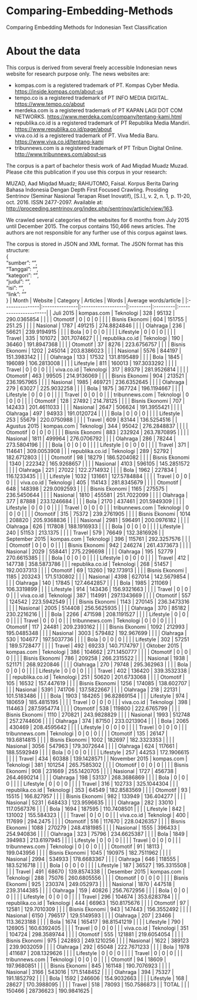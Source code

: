 # Comparing-Embedding-Methods
Comparing Embedding Methods for Indonesian Text Classification
# About the data
This corpus is derived from several freely accessible Indonesian news website for research purpose only. The news websites are: 

- kompas.com is a registered trademark of  PT. Kompas Cyber Media. https://inside.kompas.com/about-us
- tempo.co is a registered trademark of  PT INFO MEDIA DIGITAL. https://www.tempo.co/about
- merdeka.com is a registered trademark of  PT KAPAN LAGI DOT COM NETWORKS. https://www.merdeka.com/company/tentang-kami.html
- republika.co.id is a registered trademark of  PT Republika Media Mandiri. https://www.republika.co.id/page/about
- viva.co.id is a registered trademark of  PT. Viva Media Baru. https://www.viva.co.id/tentang-kami
- tribunnews.com is a registered trademark of PT Tribun Digital Online. http://www.tribunnews.com/about-us      

The corpus is a part of bachelor thesis work of Aad Miqdad Muadz Muzad. Please cite this publication if you use this corpus in your research:

MUZAD, Aad Miqdad Muadz; RAHUTOMO, Faisal. Korpus Berita Daring Bahasa Indonesia Dengan Depth First Focused Crawling. Prosiding Sentrinov (Seminar Nasional Terapan Riset Inovatif), [S.l.], v. 2, n. 1, p. 11-20, oct. 2016. ISSN 2477-2097. Available at: <http://proceeding.sentrinov.org/index.php/sentrinov/article/view/163>.

We crawled several categories of the websites for 6 months from July 2015 until December 2015. The corpus contains 150,466 news articles. The authors are not responsible for any further use of this corpus against laws.

The corpus is stored in JSON and XML format. The JSON format has this structure: \
{ \
“sumber”: “”, \
“Tanggal”: “”, \
“kategori”: “”, \
“judul”: “”, \
“isi”: “”, \
“link”: “” \
} 
| Month          | Website        | Category           | Articles | Words    | Average words/article |
|:---------------|:---------------|:-------------------|:---------|:---------|:----------------------|
| Juli 2015      | kompas.com     | Teknologi          | 328      | 95132    | 290.0365854           |
|                |                | Otomotif           | 0        | 0        | 0                     |
|                |                | Bisnis Ekonomi     | 604      | 151755   | 251.25                |
|                |                | Nasional           | 1787     | 491215   | 274.8824846           |
|                |                | Olahraga           | 236      | 56621    | 239.9194915           |
|                |                | Bola               | 0        | 0        | 0                     |
|                |                | Lifestyle          | 0        | 0        | 0                     |
|                |                | Travel             | 335      | 101072   | 301.7074627           |
|                | republika.co.id | Teknologi          | 190      | 36460    | 191.8947368           |
|                |                | Otomotif           | 37       | 8276     | 223.6756757           |
|                |                | Bisnis Ekonomi     | 1202     | 245014   | 203.8386023           |
|                |                | Nasional           | 5576     | 844197   | 151.3983142           |
|                |                | Olahraga           | 133      | 17532    | 131.8195489           |
|                |                | Bola               | 1845     | 196089   | 106.2813008           |
|                |                | Lifestyle          | 811      | 160013   | 197.3033292           |
|                |                | Travel             | 0        | 0        | 0                     |
|                | viva.co.id     | Teknologi          | 317      | 89379    | 281.9526814           |
|                |                | Otomotif           | 463      | 99505    | 214.9136069           |
|                |                | Bisnis Ekonomi     | 904      | 213521   | 236.1957965           |
|                |                | Nasional           | 1985     | 469721   | 236.6352645           |
|                |                | Olahraga           | 279      | 63027    | 225.9032258           |
|                |                | Bola               | 1875     | 367724   | 196.1194667           |
|                |                | Lifestyle          | 0        | 0        | 0                     |
|                |                | Travel             | 0        | 0        | 0                     |
|                | tribunnews.com | Teknologi          | 0        | 0        | 0                     |
|                |                | Otomotif           | 128      | 27492    | 214.78125             |
|                |                | Bisnis Ekonomi     | 707      | 142433   | 201.4611033           |
|                |                | Nasional           | 2647     | 506624   | 191.3955421           |
|                |                | Olahraga           | 497      | 94933    | 191.0120724           |
|                |                | Bola               | 0        | 0        | 0                     |
|                |                | Lifestyle          | 253      | 55679    | 220.0750988           |
|                |                | Travel             | 609      | 83144    | 136.5254516           |
| Agustus 2015   | kompas.com     | Teknologi          | 344      | 95042    | 276.2848837           |
|                |                | Otomotif           | 0        | 0        | 0                     |
|                |                | Bisnis Ekonomi     | 883      | 232924   | 263.7870895           |
|                |                | Nasional           | 1811     | 499964   | 276.0706792           |
|                |                | Olahraga           | 286      | 78244    | 273.5804196           |
|                |                | Bola               | 0        | 0        | 0                     |
|                |                | Lifestyle          | 0        | 0        | 0                     |
|                |                | Travel             | 371      | 114641   | 309.0053908           |
|                | republika.co.id | Teknologi          | 289      | 52792    | 182.6712803           |
|                |                | Otomotif           | 98       | 18279    | 186.5204082           |
|                |                | Bisnis Ekonomi     | 1340     | 222342   | 165.9268657           |
|                |                | Nasional           | 4103     | 596105   | 145.2851572           |
|                |                | Olahraga           | 221      | 27022    | 122.2714932           |
|                |                | Bola               | 1962     | 227834   | 116.1233435           |
|                |                | Lifestyle          | 1032     | 131661   | 127.5784884           |
|                |                | Travel             | 0        | 0        | 0                     |
|                | viva.co.id     | Teknologi          | 405      | 114143   | 281.8345679           |
|                |                | Otomotif           | 648      | 148398   | 229.0092593           |
|                |                | Bisnis Ekonomi     | 1165     | 275575   | 236.5450644           |
|                |                | Nasional           | 1810     | 455581   | 251.7022099           |
|                |                | Olahraga           | 377      | 87888    | 233.1246684           |
|                |                | Bola               | 2170     | 437461   | 201.5949309           |
|                |                | Lifestyle          | 0        | 0        | 0                     |
|                |                | Travel             | 0        | 0        | 0                     |
|                | tribunnews.com | Teknologi          | 0        | 0        | 0                     |
|                |                | Otomotif           | 315      | 75372    | 239.2761905           |
|                |                | Bisnis Ekonomi     | 1014     | 208820   | 205.9368836           |
|                |                | Nasional           | 2981     | 596491   | 200.0976182           |
|                |                | Olahraga           | 626      | 117808   | 188.1916933           |
|                |                | Bola               | 0        | 0        | 0                     |
|                |                | Lifestyle          | 240      | 51153    | 213.1375              |
|                |                | Travel             | 579      | 76649    | 132.3816926           |
| September 2015 | kompas.com     | Teknologi          | 396      | 115761   | 292.3257576           |
|                |                | Otomotif           | 0        | 0        | 0                     |
|                |                | Bisnis Ekonomi     | 942      | 246274   | 261.4373673           |
|                |                | Nasional           | 2029     | 558441   | 275.2296698           |
|                |                | Olahraga           | 195      | 52779    | 270.6615385           |
|                |                | Bola               | 0        | 0        | 0                     |
|                |                | Lifestyle          | 0        | 0        | 0                     |
|                |                | Travel             | 412      | 147738   | 358.5873786           |
|                | republika.co.id | Teknologi          | 268      | 51457    | 192.0037313           |
|                |                | Otomotif           | 69       | 13260    | 192.173913            |
|                |                | Bisnis Ekonomi     | 1185     | 203243   | 171.5130802           |
|                |                | Nasional           | 4398     | 627014   | 142.5679854           |
|                |                | Olahraga           | 140      | 17845    | 127.4642857           |
|                |                | Bola               | 1985     | 211069   | 106.3319899           |
|                |                | Lifestyle          | 914      | 143436   | 156.9321663           |
|                |                | Travel             | 0        | 0        | 0                     |
|                | viva.co.id     | Teknologi          | 387      | 114991   | 297.1343669           |
|                |                | Otomotif           | 557      | 124542   | 223.5942549           |
|                |                | Bisnis Ekonomi     | 1143     | 270145   | 236.3473316           |
|                |                | Nasional           | 2005     | 514408   | 256.5625935           |
|                |                | Olahraga           | 370      | 85182    | 230.2216216           |
|                |                | Bola               | 2266     | 471598   | 208.1191527           |
|                |                | Lifestyle          | 0        | 0        | 0                     |
|                |                | Travel             | 0        | 0        | 0                     |
|                | tribunnews.com | Teknologi          | 0        | 0        | 0                     |
|                |                | Otomotif           | 117      | 24481    | 209.2393162           |
|                |                | Bisnis Ekonomi     | 1092     | 212993   | 195.0485348           |
|                |                | Nasional           | 3003     | 579482   | 192.967699            |
|                |                | Olahraga           | 530      | 104677   | 197.5037736           |
|                |                | Bola               | 0        | 0        | 0                     |
|                |                | Lifestyle          | 302      | 57251    | 189.5728477           |
|                |                | Travel             | 492      | 69233    | 140.7174797           |
| Oktober 2015   | kompas.com     | Teknologi          | 386      | 104662   | 271.1450777           |
|                |                | Otomotif           | 0        | 0        | 0                     |
|                |                | Bisnis Ekonomi     | 786      | 209258   | 266.2315522           |
|                |                | Nasional           | 1938     | 521171   | 268.9220846           |
|                |                | Olahraga           | 270      | 79748    | 295.362963            |
|                |                | Bola               | 0        | 0        | 0                     |
|                |                | Lifestyle          | 0        | 0        | 0                     |
|                |                | Travel             | 402      | 136420   | 339.3532338           |
|                | republika.co.id | Teknologi          | 251      | 50620    | 201.6733068           |
|                |                | Otomotif           | 105      | 16532    | 157.447619            |
|                |                | Bisnis Ekonomi     | 1256     | 174085   | 138.602707            |
|                |                | Nasional           | 5391     | 741706   | 137.5822667           |
|                |                | Olahraga           | 218      | 22131    | 101.5183486           |
|                |                | Bola               | 1903     | 184265   | 96.82869154           |
|                |                | Lifestyle          | 974      | 180659   | 185.4815195           |
|                |                | Travel             | 0        | 0        | 0                     |
|                | viva.co.id     | Teknologi          | 398      | 114463   | 287.5954774           |
|                |                | Otomotif           | 538      | 119800   | 222.6765799           |
|                |                | Bisnis Ekonomi     | 1110     | 270821   | 243.9828829           |
|                |                | Nasional           | 1993     | 512748   | 257.2744606           |
|                |                | Olahraga           | 374      | 87150    | 233.0213904           |
|                |                | Bola               | 2065     | 430469   | 208.4595642           |
|                |                | Lifestyle          | 0        | 0        | 0                     |
|                |                | Travel             | 0        | 0        | 0                     |
|                | tribunnews.com | Teknologi          | 0        | 0        | 0                     |
|                |                | Otomotif           | 135      | 26147    | 193.6814815           |
|                |                | Bisnis Ekonomi     | 1002     | 182697   | 182.3323353           |
|                |                | Nasional           | 3056     | 547963   | 179.3072644           |
|                |                | Olahraga           | 624      | 117661   | 188.5592949           |
|                |                | Bola               | 0        | 0        | 0                     |
|                |                | Lifestyle          | 257      | 44253    | 172.1906615           |
|                |                | Travel             | 434      | 60388    | 139.1428571           |
| November 2015  | kompas.com     | Teknologi          | 381      | 101254   | 265.7585302           |
|                |                | Otomotif           | 0        | 0        | 0                     |
|                |                | Bisnis Ekonomi     | 908      | 231669   | 255.1420705           |
|                |                | Nasional           | 1727     | 456738   | 264.4690214           |
|                |                | Olahraga           | 198      | 53137    | 268.3686869           |
|                |                | Bola               | 0        | 0        | 0                     |
|                |                | Lifestyle          | 0        | 0        | 0                     |
|                |                | Travel             | 316      | 102733   | 325.1044304           |
|                | republika.co.id | Teknologi          | 353      | 64549    | 182.8583569           |
|                |                | Otomotif           | 93       | 15515    | 166.827957            |
|                |                | Bisnis Ekonomi     | 982      | 133949   | 136.404277            |
|                |                | Nasional           | 5231     | 648433   | 123.9596635           |
|                |                | Olahraga           | 282      | 33010    | 117.0567376           |
|                |                | Bola               | 1694     | 187595   | 110.7408501           |
|                |                | Lifestyle          | 842      | 131002   | 155.584323            |
|                |                | Travel             | 0        | 0        | 0                     |
|                | viva.co.id     | Teknologi          | 400      | 117699   | 294.2475              |
|                |                | Otomotif           | 516      | 117670   | 228.0426357           |
|                |                | Bisnis Ekonomi     | 1088     | 270279   | 248.4181985           |
|                |                | Nasional           | 1555     | 396433   | 254.940836            |
|                |                | Olahraga           | 323      | 75796    | 234.6625387           |
|                |                | Bola               | 1849     | 394983   | 213.6197945           |
|                |                | Lifestyle          | 0        | 0        | 0                     |
|                |                | Travel             | 0        | 0        | 0                     |
|                | tribunnews.com | Teknologi          | 0        | 0        | 0                     |
|                |                | Otomotif           | 91       | 18113    | 199.043956            |
|                |                | Bisnis Ekonomi     | 1045     | 190975   | 182.7511962           |
|                |                | Nasional           | 2994     | 534933   | 178.6683367           |
|                |                | Olahraga           | 646      | 118555   | 183.5216718           |
|                |                | Bola               | 0        | 0        | 0                     |
|                |                | Lifestyle          | 187      | 36527    | 195.3315508           |
|                |                | Travel             | 491      | 68670    | 139.8574338           |
| Desember 2015  | kompas.com     | Teknologi          | 288      | 75076    | 260.6805556           |
|                |                | Otomotif           | 0        | 0        | 0                     |
|                |                | Bisnis Ekonomi     | 925      | 230374   | 249.052973            |
|                |                | Nasional           | 1870     | 447518   | 239.3144385           |
|                |                | Olahraga           | 159      | 40826    | 256.7672956           |
|                |                | Bola               | 0        | 0        | 0                     |
|                |                | Lifestyle          | 0        | 0        | 0                     |
|                |                | Travel             | 296      | 104674   | 353.6283784           |
|                | republika.co.id | Teknologi          | 444      | 66963    | 150.8175676           |
|                |                | Otomotif           | 97       | 12581    | 129.7010309           |
|                |                | Bisnis Ekonomi     | 943      | 147443   | 156.3552492           |
|                |                | Nasional           | 6150     | 796517   | 129.5149593           |
|                |                | Olahraga           | 207      | 23466    | 113.3623188           |
|                |                | Bola               | 1674     | 165417   | 98.81541219           |
|                |                | Lifestyle          | 790      | 126905   | 160.6392405           |
|                |                | Travel             | 0        | 0        | 0                     |
|                | viva.co.id     | Teknologi          | 351      | 104724   | 298.3589744           |
|                |                | Otomotif           | 555      | 121881   | 219.6054054           |
|                |                | Bisnis Ekonomi     | 975      | 242893   | 249.1210256           |
|                |                | Nasional           | 1622     | 389123   | 239.9032059           |
|                |                | Olahraga           | 292      | 65048    | 222.7671233           |
|                |                | Bola               | 1978     | 411687   | 208.1329626           |
|                |                | Lifestyle          | 0        | 0        | 0                     |
|                |                | Travel             | 0        | 0        | 0                     |
|                | tribunnews.com | Teknologi          | 0        | 0        | 0                     |
|                |                | Otomotif           | 94       | 18609    | 197.9680851           |
|                |                | Bisnis Ekonomi     | 845      | 161148   | 190.7076923           |
|                |                | Nasional           | 3166     | 543016   | 171.5148452           |
|                |                | Olahraga           | 394      | 75327    | 191.1852792           |
|                |                | Bola               | 1592     | 246606   | 154.9032663           |
|                |                | Lifestyle          | 168      | 28627    | 170.3988095           |
|                |                | Travel             | 518      | 78093    | 150.7586873           |
| TOTAL          |                |                    | 150466   | 28736623 | 190.9841625           |
